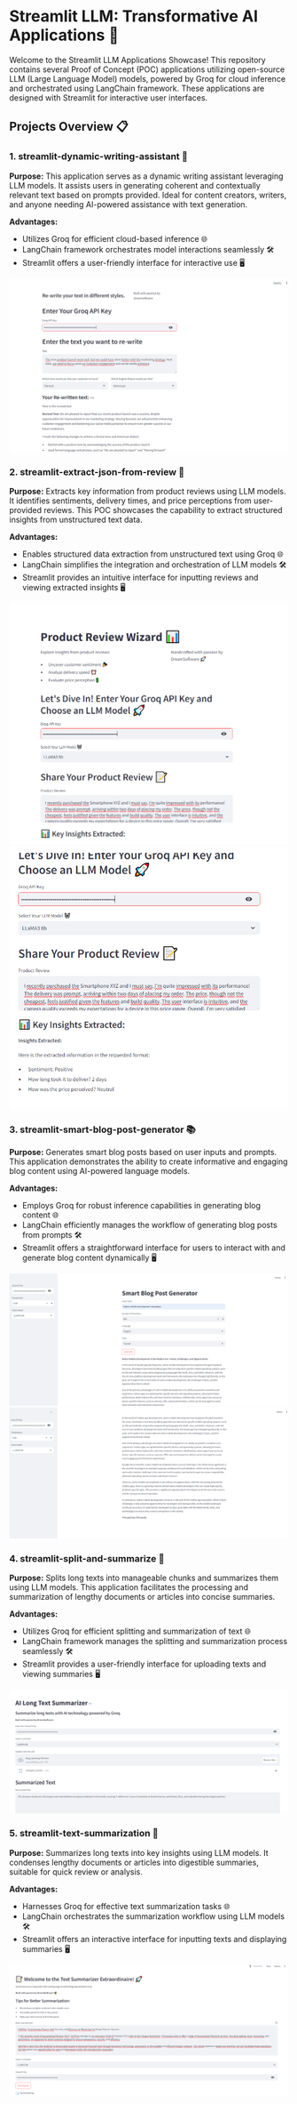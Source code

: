 # Streamlit LLM: Transformative AI Applications 🌟

Welcome to the Streamlit LLM Applications Showcase! This repository contains several Proof of Concept (POC) applications utilizing open-source LLM (Large Language Model) models, powered by Groq for cloud inference and orchestrated using LangChain framework. These applications are designed with Streamlit for interactive user interfaces.

## Projects Overview 📋

### 1. streamlit-dynamic-writing-assistant 💬

**Purpose:** This application serves as a dynamic writing assistant leveraging LLM models. It assists users in generating coherent and contextually relevant text based on prompts provided. Ideal for content creators, writers, and anyone needing AI-powered assistance with text generation.

**Advantages:**
- Utilizes Groq for efficient cloud-based inference 🌐
- LangChain framework orchestrates model interactions seamlessly 🛠️
- Streamlit offers a user-friendly interface for interactive use 🖥️


<img src="doc/picture_3.PNG" />

### 2. streamlit-extract-json-from-review 📝

**Purpose:**
Extracts key information from product reviews using LLM models. It identifies sentiments, delivery times, and price perceptions from user-provided reviews. This POC showcases the capability to extract structured insights from unstructured text data.

**Advantages:**
- Enables structured data extraction from unstructured text using Groq 🌐
- LangChain simplifies the integration and orchestration of LLM models 🛠️
- Streamlit provides an intuitive interface for inputting reviews and viewing extracted insights 🖥️

<img src="doc/picture_7.PNG" />
<img src="doc/picture_8.PNG" />

### 3. streamlit-smart-blog-post-generator 📚

**Purpose:**
Generates smart blog posts based on user inputs and prompts. This application demonstrates the ability to create informative and engaging blog content using AI-powered language models.

**Advantages:**
- Employs Groq for robust inference capabilities in generating blog content 🌐
- LangChain efficiently manages the workflow of generating blog posts from prompts 🛠️
- Streamlit offers a straightforward interface for users to interact with and generate blog content dynamically 🖥️

<img src="doc/picture_1.PNG" />
<img src="doc/picture_2.PNG" />

### 4. streamlit-split-and-summarize 📄

**Purpose:**
Splits long texts into manageable chunks and summarizes them using LLM models. This application facilitates the processing and summarization of lengthy documents or articles into concise summaries.

**Advantages:**
- Utilizes Groq for efficient splitting and summarization of text 🌐
- LangChain framework manages the splitting and summarization process seamlessly 🛠️
- Streamlit provides a user-friendly interface for uploading texts and viewing summaries 🖥️

<img src="doc/picture_4.PNG" />

### 5. streamlit-text-summarization 📑

**Purpose:**
Summarizes long texts into key insights using LLM models. It condenses lengthy documents or articles into digestible summaries, suitable for quick review or analysis.

**Advantages:**
- Harnesses Groq for effective text summarization tasks 🌐
- LangChain orchestrates the summarization workflow using LLM models 🛠️
- Streamlit offers an interactive interface for inputting texts and displaying summaries 🖥️

<img src="doc/picture_5.PNG" />
